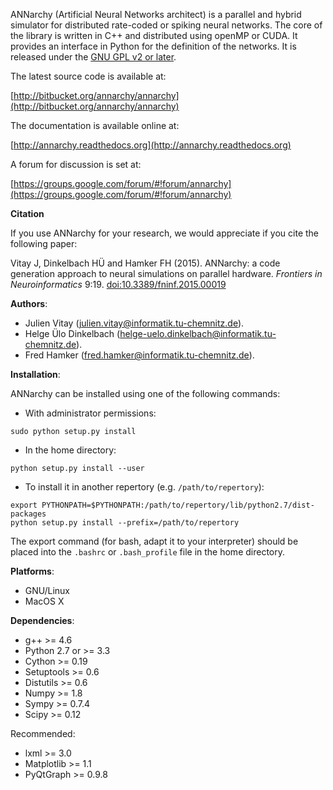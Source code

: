 ANNarchy (Artificial Neural Networks architect) is a parallel and hybrid simulator for distributed rate-coded or spiking neural networks. The core of the library is written in C++ and distributed using openMP or CUDA. It provides an interface in Python for the definition of the networks. It is released under the [GNU GPL v2 or later](http://www.gnu.org/licenses/gpl.html).

The latest source code is available at:

[http://bitbucket.org/annarchy/annarchy](http://bitbucket.org/annarchy/annarchy)

The documentation is available online at:

[http://annarchy.readthedocs.org](http://annarchy.readthedocs.org)

A forum for discussion is set at:

[https://groups.google.com/forum/#!forum/annarchy](https://groups.google.com/forum/#!forum/annarchy)

**Citation**

If you use ANNarchy for your research, we would appreciate if you cite the following paper:

Vitay J, Dinkelbach HÜ and Hamker FH (2015). ANNarchy: a code generation approach to neural simulations on parallel hardware. *Frontiers in Neuroinformatics* 9:19. [doi:10.3389/fninf.2015.00019](http://dx.doi.org/10.3389/fninf.2015.00019)

**Authors**:

* Julien Vitay (julien.vitay@informatik.tu-chemnitz.de).
* Helge Ülo Dinkelbach (helge-uelo.dinkelbach@informatik.tu-chemnitz.de).
* Fred Hamker (fred.hamker@informatik.tu-chemnitz.de).


**Installation**:

ANNarchy can be installed using one of the following commands:

* With administrator permissions:

~~~~
sudo python setup.py install
~~~~

* In the home directory:

~~~~
python setup.py install --user
~~~~

* To install it in another repertory (e.g. `/path/to/repertory`):

~~~~
export PYTHONPATH=$PYTHONPATH:/path/to/repertory/lib/python2.7/dist-packages
python setup.py install --prefix=/path/to/repertory
~~~~

The export command (for bash, adapt it to your interpreter) should be placed into the `.bashrc` or `.bash_profile` file in the home directory.

**Platforms**:

* GNU/Linux
* MacOS X

**Dependencies**:

* g++ >= 4.6
* Python 2.7 or >= 3.3
* Cython >= 0.19
* Setuptools >= 0.6
* Distutils >= 0.6
* Numpy >= 1.8
* Sympy >= 0.7.4
* Scipy >= 0.12

Recommended:

* lxml >= 3.0
* Matplotlib >= 1.1
* PyQtGraph >= 0.9.8

